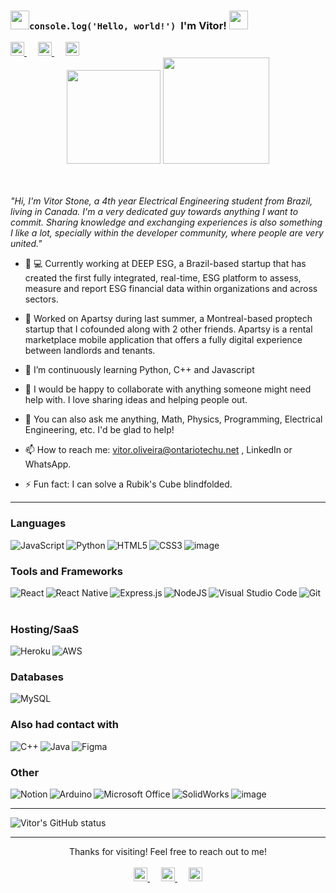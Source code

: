 
### <img src="https://media.giphy.com/media/a74pSGN7wvT7a/giphy.gif" width="30">```console.log('Hello, world!')```&nbsp; I'm Vitor! <img src="https://media.giphy.com/media/LQo5HzZnmZQ74Uc8tI/giphy.gif" width="30">
<div align="left">
<a target="_blank" href="https://www.linkedin.com/in/vitorstone/">
  <img  alt="Vitor's LinkedIN" width="22px" src="https://cdn.jsdelivr.net/npm/simple-icons@v3/icons/linkedin.svg" />
</a>
 &emsp;
<a target="_blank" href="https://api.whatsapp.com/send?phone=5592982658109">
  <img  alt="Vitor's WhatsApp" width="22px" src="https://cdn.jsdelivr.net/npm/simple-icons@v3/icons/whatsapp.svg" />
</a>
 &emsp;
<a target="_blank" href="https://mail.google.com/mail/?view=cm&fs=1&to=vitor.oliveira@ontariotechu.net">
  <img  alt="Vitor's Email" width="22px" src="https://cdn.jsdelivr.net/npm/simple-icons@v3/icons/gmail.svg" />
</a>
</div>



<div align="center">
<img  src="https://media.giphy.com/media/YO55LVVJc7G7yH62Wp/giphy.gif" width="150">
<img  src="https://media.giphy.com/media/AJyZ8pe5wK2GIGwjvX/giphy.gif" width="170">
</div>

<br />
<br />

_"Hi, I'm Vitor Stone, a 4th year Electrical Engineering student from Brazil, living in Canada. I'm a very dedicated guy towards anything I want to commit. Sharing knowledge and exchanging experiences is also something I like a lot, specially within the developer community, where people are very united."_
- 🌳 💻 Currently working at DEEP ESG, a Brazil-based startup that has created the first fully integrated, real-time, ESG platform to assess, measure and report ESG financial data within organizations and across sectors.
- :house_with_garden: Worked on Apartsy during last summer, a Montreal-based proptech startup that I cofounded along with 2 other friends. Apartsy is a rental marketplace mobile application that offers a fully digital experience between landlords and tenants. 
- 🌱 I’m continuously learning Python, C++ and Javascript
- 👯 I would be happy to collaborate with anything someone might need help with. I love sharing ideas and helping people out.
- 💬 You can also ask me anything, Math, Physics, Programming, Electrical Engineering, etc. I'd be glad to help!
- 📫 How to reach me: vitor.oliveira@ontariotechu.net , LinkedIn or WhatsApp. 

- ⚡ Fun fact: I can solve a Rubik's Cube blindfolded. 
---
### Languages

<img align="left" alt="JavaScript" src="https://img.shields.io/badge/javascript-%23323330.svg?style=for-the-badge&logo=javascript&logoColor=%23F7DF1E">
<img  align="left" alt="Python" src="https://img.shields.io/badge/python-%2314354C.svg?style=for-the-badge&logo=python&logoColor=white">
<img  align="left" alt="HTML5" src="https://img.shields.io/badge/html5-%23E34F26.svg?style=for-the-badge&logo=html5&logoColor=white">
<img  align="left" alt="CSS3" src="https://img.shields.io/badge/css3-%231572B6.svg?style=for-the-badge&logo=css3&logoColor=white"/>  

![image](https://user-images.githubusercontent.com/80420508/124706625-9d111c80-dec5-11eb-918f-1f43b310452a.png)</br>
### Tools and Frameworks
<img align="left" alt="React" src="https://img.shields.io/badge/react-%2320232a.svg?style=for-the-badge&logo=react&logoColor=%2361DAFB">
<img  align="left" alt="React Native" src="https://img.shields.io/badge/react_native-%2320232a.svg?style=for-the-badge&logo=react&logoColor=%2361DAFB">
<img align="left" alt="Express.js" src="https://img.shields.io/badge/express.js-%23404d59.svg?style=for-the-badge&logo=express&logoColor=%2361DAFB">
<img  align="left" alt="NodeJS" src="https://img.shields.io/badge/node.js-%2343853D.svg?style=for-the-badge&logo=node-dot-js&logoColor=white">
<img align="left" alt="Visual Studio Code" src="https://img.shields.io/badge/VisualStudioCode-0078d7.svg?style=for-the-badge&logo=visual-studio-code&logoColor=white">
<img align="left" alt="Git" src="https://img.shields.io/badge/git-%23F05033.svg?style=for-the-badge&logo=git&logoColor=white"/></br></br>  


### Hosting/SaaS
<img align="left" alt="Heroku" src="https://img.shields.io/badge/heroku-%23430098.svg?style=for-the-badge&logo=heroku&logoColor=white"/>
<img align="left" alt="AWS" src="https://img.shields.io/badge/AWS-%23FF9900.svg?style=for-the-badge&logo=amazon-aws&logoColor=white"/></br>

### Databases
<img alt="MySQL" src="https://img.shields.io/badge/mysql-%2300f.svg?style=for-the-badge&logo=mysql&logoColor=white"/></br>

### Also had contact with

<img align="left" alt="C++" src="https://img.shields.io/badge/c++-%2300599C.svg?style=for-the-badge&logo=c%2B%2B&logoColor=white"/>
<img align="left" alt="Java" src="https://img.shields.io/badge/java-%23ED8B00.svg?style=for-the-badge&logo=java&logoColor=white"/>
<img align="left" alt="Figma" src="https://img.shields.io/badge/figma-%23F24E1E.svg?style=for-the-badge&logo=figma&logoColor=white"/>
</br>

### Other

<img align="left" alt="Notion" src="https://img.shields.io/badge/Notion-%23000000.svg?style=for-the-badge&logo=notion&logoColor=white"/>
<img align="left" alt="Arduino" src="https://img.shields.io/badge/-Arduino-00979D?style=for-the-badge&logo=Arduino&logoColor=white"/>
<img align="left" alt="Microsoft Office" src="https://img.shields.io/badge/Microsoft_Office-D83B01?style=for-the-badge&logo=microsoft-office&logoColor=white" />

![SolidWorks](https://user-images.githubusercontent.com/80420508/124713886-19f4c400-decf-11eb-93c9-58a22719559a.png) ![image](https://user-images.githubusercontent.com/80420508/124714196-76f07a00-decf-11eb-8f6c-2a71541f6ba5.png)






---

![Vitor's GitHub status](https://github-readme-stats.vercel.app/api?username=vitorstone&show_icons=true&hide_border=true&theme=gotham)

---
<div align="center">
  Thanks for visiting! Feel free to reach out to me!
</div>
 </br>
<div align="center">
<a target="_blank" href="https://www.linkedin.com/in/vitorstone/">
  <img  alt="Vitor's LinkedIN" width="22px" src="https://cdn.jsdelivr.net/npm/simple-icons@v3/icons/linkedin.svg" />
</a>
 &emsp;
<a target="_blank" href="https://api.whatsapp.com/send?phone=5592982658109">
  <img  alt="Vitor's WhatsApp" width="22px" src="https://cdn.jsdelivr.net/npm/simple-icons@v3/icons/whatsapp.svg" />
</a>
 &emsp;
<a target="_blank" href="https://mail.google.com/mail/?view=cm&fs=1&to=vitor.oliveira@ontariotechu.net">
  <img  alt="Vitor's Email" width="22px" src="https://cdn.jsdelivr.net/npm/simple-icons@v3/icons/gmail.svg" />
</a>
</div>


<!--
**vitorstone/vitorstone** is a ✨ _special_ ✨ repository because its `README.md` (this file) appears on your GitHub profile.

Here are some ideas to get you started:

- 🔭 I’m currently working on 
- 🌱 I’m currently learning ...
- 👯 I’m looking to collaborate on ...
- 🤔 I’m looking for help with ...
- 💬 Ask me about ...
- 📫 How to reach me: ...
- 😄 Pronouns: ...
- ⚡ Fun fact: ...
-->
